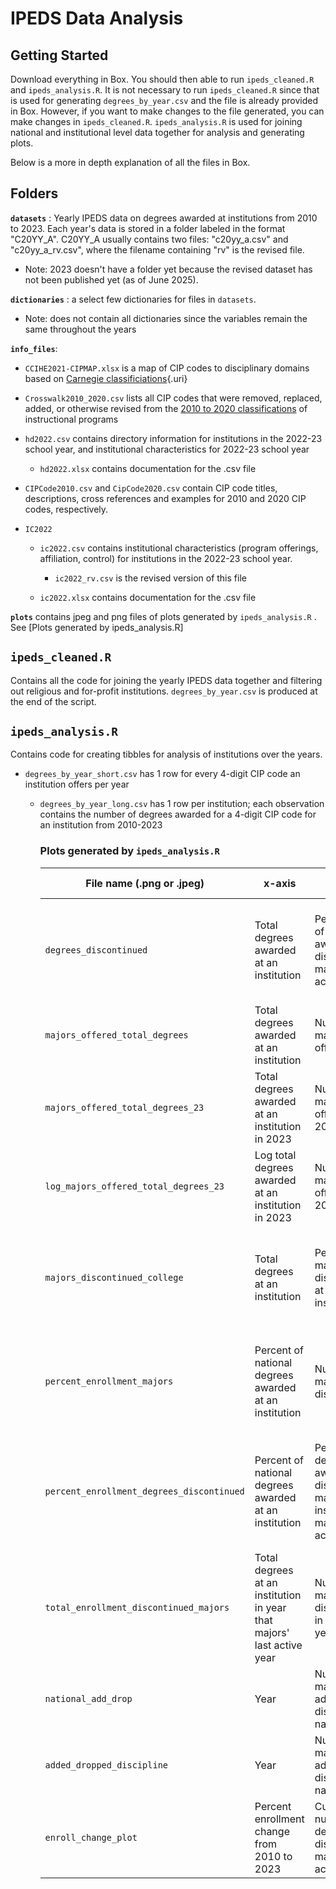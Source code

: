 
# IPEDS Data Analysis

## Getting Started

Download everything in Box. You should then able to run `ipeds_cleaned.R` and `ipeds_analysis.R`. It is not necessary to run `ipeds_cleaned.R` since that is used for generating `degrees_by_year.csv` and the file is already provided in Box. However, if you want to make changes to the file generated, you can make changes in `ipeds_cleaned.R`. `ipeds_analysis.R` is used for joining national and institutional level data together for analysis and generating plots.

Below is a more in depth explanation of all the files in Box.

## Folders

**`datasets`** : Yearly IPEDS data on degrees awarded at institutions from 2010 to 2023. Each year's data is stored in a folder labeled in the format "C20YY_A". C20YY_A usually contains two files: "c20yy_a.csv" and "c20yy_a_rv.csv", where the filename containing "rv" is the revised file.

-   Note: 2023 doesn't have a folder yet because the revised dataset has not been published yet (as of June 2025).

**`dictionaries`** : a select few dictionaries for files in `datasets`.

-   Note: does not contain all dictionaries since the variables remain the same throughout the years

**`info_files`**:

-   `CCIHE2021-CIPMAP.xlsx` is a map of CIP codes to disciplinary domains based on [Carnegie classificiations](https://carnegieclassifications.acenet.edu/carnegie-classification/){.uri}

-   `Crosswalk2010_2020.csv` lists all CIP codes that were removed, replaced, added, or otherwise revised from the [2010 to 2020 classifications](https://nces.ed.gov/ipeds/cipcode/resources.aspx?y=56) of instructional programs

-   `hd2022.csv` contains directory information for institutions in the 2022-23 school year, and institutional characteristics for 2022-23 school year

    -   `hd2022.xlsx` contains documentation for the .csv file

-   `CIPCode2010.csv` and `CipCode2020.csv` contain CIP code titles, descriptions, cross references and examples for 2010 and 2020 CIP codes, respectively.

-   `IC2022`

    -   `ic2022.csv` contains institutional characteristics (program offerings, affiliation, control) for institutions in the 2022-23 school year.

        -   `ic2022_rv.csv` is the revised version of this file

    -   `ic2022.xlsx` contains documentation for the .csv file

**`plots`** contains jpeg and png files of plots generated by `ipeds_analysis.R` . See [Plots generated by ipeds_analysis.R]

## `ipeds_cleaned.R`

Contains all the code for joining the yearly IPEDS data together and filtering out religious and for-profit institutions. `degrees_by_year.csv` is produced at the end of the script.

## `ipeds_analysis.R`

Contains code for creating tibbles for analysis of institutions over the years.

-   `degrees_by_year_short.csv` has 1 row for every 4-digit CIP code an institution offers per year

    -   `degrees_by_year_long.csv` has 1 row per institution; each observation contains the number of degrees awarded for a 4-digit CIP code for an institution from 2010-2023

        ### Plots generated by `ipeds_analysis.R`

        | File name (.png or .jpeg) | x-axis | y-axis | Plot type | Notes |
        |--------------------|-------------|-------------|-------------|-------------|
        | `degrees_discontinued` | Total degrees awarded at an institution | Percentage of degrees awarded in discontinued majors' last active year | scatter | Only contains colleges that have discontinued at least 1 major from 2010-2023 |
        | `majors_offered_total_degrees` | Total degrees awarded at an institution | Number of majors offered | scatter |  |
        | `majors_offered_total_degrees_23` | Total degrees awarded at an institution in 2023 | Number of majors offered in 2023 | scatter |  |
        | `log_majors_offered_total_degrees_23` | Log total degrees awarded at an institution in 2023 | Number of majors offered in 2023 | scatter |  |
        | `majors_discontinued_college` | Total degrees at an institution | Percent of majors discontinued at an institution | scatter | Only contains colleges that have discontinued at least 1 major from 2010-2023 |
        | `percent_enrollment_majors` | Percent of national degrees awarded at an institution | Number of majors discontinued | scatter | Only contains colleges that have discontinues at least 1 major from 2010-2023 |
        | `percent_enrollment_degrees_discontinued` | Percent of national degrees awarded at an institution | Percent of degrees awarded in discontinued majors at an institution in majors' last active year | scatter | Does not include institutions that fully closed (no points that are at exactly y = 100) |
        | `total_enrollment_discontinued_majors` | Total degrees at an institution in year that majors' last active year | Number of majors discontinued in a given year | scatter |  |
        | `national_add_drop` | Year | Number of majors added and discontinued nationally | line |  |
        | `added_dropped_discipline` | Year | Number of majors added and discontinued nationally | line | `facet_wrap` by discipline |
        | `enroll_change_plot` | Percent enrollment change from 2010 to 2023 | Cumulative number of degrees in discontinued majors' last active years | scatter |  |

